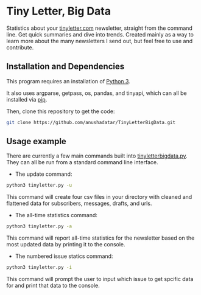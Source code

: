 # Tiny Letter, Big Data
Statistics about your [tinyletter.com](https://tinyletter.com) newsletter, straight from the command line. Get quick summaries and dive into trends. Created mainly as a way to learn more about the many newsletters I send out, but feel free to use and contribute.

## Installation and Dependencies
This program requires an installation of [Python 3](https://www.python.org/downloads/).

It also uses argparse, getpass, os, pandas, and tinyapi, which can all be installed via [pip](https://pypi.org/project/pip/). 

Then, clone this repository to get the code:
```sh
git clone https://github.com/anushadatar/TinyLetterBigData.git
```

## Usage example

There are currently a few main commands built into [tinyletterbigdata.py](https://github.com/anushadatar/TinyLetterBigData/blob/master/tinyletterbigdata.py). They can all be run from a standard command line interface.
- The update command:
```sh
python3 tinyletter.py -u
```
This command will create four csv files in your directory with cleaned and flattened data for subscribers, messages, drafts, and urls.
- The all-time statistics command:
```sh
python3 tinyletter.py -a
```
This command will report all-time statistics for the newsletter based on the most updated data by printing it to the console.
- The numbered issue statics command:
```sh
python3 tinyletter.py -i
```
This command will prompt the user to input which issue to get spcific data for and print that data to the console. 
